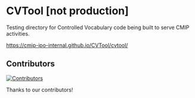 # CVTool [not production]
Testing directory for Controlled Vocabulary code being built to serve CMIP activities. 

https://cmip-ipo-internal.github.io/CVTool/cvtool/

## Contributors

[![Contributors](https://contrib.rocks/image?repo=cmip-ipo-internal/CVTool)](https://github.com/cmip-ipo-internal/CVTool/graphs/contributors)

Thanks to our contributors!